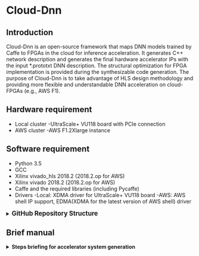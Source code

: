 # Cloud-Dnn

## Introduction

Cloud-Dnn is an open-source framework that maps DNN models trained by Caffe to FPGAs in the cloud for inference acceleration. It generates C++ network description and generates the final hardware accelerator IPs with the input *.prototxt DNN description. The structural optimization for FPGA implementation is provided during the synthesizable code generation. The purpose of Cloud-Dnn is to take advantage of HLS design methodology and providing more flexible and understandable DNN acceleration on cloud-FPGAs (e.g., AWS F1).


## Hardware requirement
- Local cluster
-UltraScale+ VU118 board with PCIe connection
- AWS cluster
-AWS F1.2Xlarge instance

## Software requirement
- Python 3.5
- GCC
- Xilinx vivado_hls 2018.2 (2018.2.op for AWS)
- Xilinx vivado 2018.2 (2018.2.op for AWS)
- Caffe and the required libraries (including Pycaffe)
- Drivers
-Local: XDMA driver for UltraScale+ VU118 board
-AWS: AWS shell IP support, EDMA(XDMA for the latest version of AWS shell) driver


<details>
<summary><big><strong>GitHub Repository Structure</strong></big></summary>

```sh
Open-Dnn/
|
|-- LICENSE
|-- README.md
|-- netGenerator
|   |-- paramExtractor
|   |-- dse
|   `-- netGen
|-- scripts
|   |-- compile
|   |-- hls_impl
|   `-- sys_gen
|-- acc_runtime
|   |-- local_acc
|   `-- aws_acc
`-- fpga_cnn
    |-- src
    `-- testbench
    
```
</details>


## Brief manual

<details>
<summary><strong>Steps briefing for accelerator system generation</strong></summary>

<table style="width:100%">
<tr>
<th width="100%" colspan="6"><img src="./docs/flowoverview-crop.pdf">
</th>
</tr>

Building an accelerator system for either local cluster or AWS cluster both requires:

1. DNN description analysis

1. C++ accelerator description generation

1. Accelerator IP generation with vivado_hls

1. Accelerator System configuration

1. Host function construction and compilation

The generation process are the same before step 4. The differences in the rest of the steps are explained with the detailed operations below.

</details>

<details>
<summary><strong>Build your own accelerator system</strong></summary>

Please follow the steps with a given alex.prototxt file and trained alex.caffemodel to build your accelerator system. make sure your environment is well set before starting this mannual.

1. Generating C++ accelerator description. After the repo is downloaded
   - execute
   		```sh
		cd Open-Dnn/netGenerator
        ./run_generator.sh -i alex.prototxt
        ```
run_generator.sh will automatically extract, analyze and generate the C++ code with the given alex.prototxt file. Since the alex.prototxt is given as the repo file, please only download the alex.caffemodel before executing the runtime software.

   >**:pushpin: TIPS:**
   > - The parameter extract script is sensitive to the format of the name\type in the prototxt, please use the "" for them.


2. Generating accelerator IPs. After the run_generator.sh script is executed successfully, the generated project is named as gen_proj and located at Open-Dnn/gen_proj. cd to the gen_proj/hls_proj/ folder.
   - execute
   		```sh
        ./syn.sh
        ```
syn.sh will generate the 3 sub-net IPs with the C++ code and scripts generated from previous step. One could also hack the accelerator　configurations in the acc_instance.h and call the testbench classes to verify the correctness of your change.

3. Accelerator system construction. The system construction scripts are provided within the generated project folder gen_proj/impl_proj. Before constructing the accelerator system, make sure the environment is well set and the sub-net IPs are generated and located properly.
   - Local Cluster
   		```sh
        cd Open-Dnn/gen_proj/impl_proj/local_impl/
        vivado build_system_local.tcl
        ```
   - AWS F1
   		```sh
        cd Open-Dnn/gen_proj/impl_proj/aws_impl/
        (follow the IPI design flow and move the folder to the correct path. Currently, 
        mkdir ~/aws-fpga/hdk/cl/examples/aws_ipi)
        vivado build_system_aws.tcl
        ```

4. Runtime software compilation.
   - Local Cluster
   		```sh
        After the bitstream of the accelerator system is generated and downloaded to the UltraScale+ VU118 board. Copy the acc_runtime/local_acc/ folder to your prefered execution path. Copy the config.h file from the gen_proj/hls_proj/src/ to the local_acc/ folder. Run compilation to get the executable file.
        ```
   - AWS F1
   		```sh
        After the AGFI (follow the instructions for AWS F1 AGFI generation) of the accelerator system is generated and downloaded to the AWS F1 instance. Copy the acc_runtime/aws_acc/ folder to your prefered execution path. Copy the config.h file from the gen_proj/hls_proj/src/ to the aws_acc/ folder. Run compilation to get the executable file.
        ```

</details>

<details>
<summary><strong>Playing with given demos on local cluster</strong></summary>

Please follow the steps to play with a given demo with bitstream and runtime software.


</details>

<details>
<summary><strong>Playing with given demos on AWS F1</strong></summary>

Please follow the steps to play with a given demo with AGFI and runtime software.


</details>


Notes:
For co-sim, need to manually comment the iteration in the hls_script.tcl.
Current hls_script.tcl is only for IP generation.

For more details, please refer to the paper below.

```sh
@inproceedings{Chen2019fpga,
 author = {Chen, Yao and He, Jiong and Zhang, Xiaofan and Hao, Cong and Chen, Deming},
 title = {Cloud-DNN: An Open Framework for Mapping DNN Models to Cloud FPGAs},
 booktitle = {Proceedings of the 2019 ACM/SIGDA International Symposium on Field-Programmable Gate Arrays},
 series = {FPGA '19},
 year = {2019},
 isbn = {978-1-4503-6137-8},
 location = {Seaside, CA, USA},
 pages = {73--82},
 numpages = {10},
 url = {http://doi.acm.org/10.1145/3289602.3293915},
 doi = {10.1145/3289602.3293915},
 acmid = {3293915},
 publisher = {ACM},
 address = {New York, NY, USA},
 keywords = {cloud computing, dnn accelerator, fpga, high-level synthesis, neural network, reconfiguration}
}
```